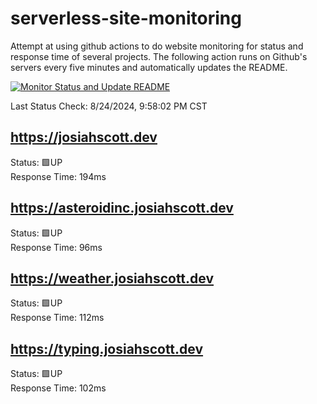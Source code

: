 # serverless-site-monitoring
Attempt at using github actions to do website monitoring for status and response time of several projects. The following action runs on Github's servers every five minutes and automatically updates the README.  

[![Monitor Status and Update README](https://github.com/JosiahSco/serverless-site-monitoring/actions/workflows/monitor.yaml/badge.svg)](https://github.com/JosiahSco/serverless-site-monitoring/actions/workflows/monitor.yaml)

Last Status Check: 8/24/2024, 9:58:02 PM CST

## https://josiahscott.dev
Status: 🟩UP  
Response Time: 194ms

## https://asteroidinc.josiahscott.dev
Status: 🟩UP  
Response Time: 96ms

## https://weather.josiahscott.dev
Status: 🟩UP  
Response Time: 112ms

## https://typing.josiahscott.dev
Status: 🟩UP  
Response Time: 102ms

